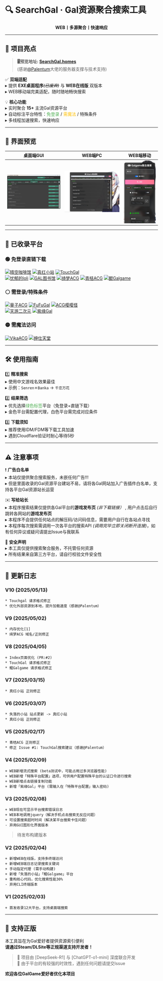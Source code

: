 # 🔍 SearchGal · Gal资源聚合搜索工具
<p align="center">
  <strong>WEB丨多源聚合丨快速响应</strong>
</p>

---


## 🌟 项目亮点
> <strong>🖥️预览地址: [SearchGal.homes](https://searchgal.homes)</strong> <br>(感谢<a href="https://github.com/AdingApkgg">@Palentum</a>大佬的服务器支撑与技术支持)
 
✅ **双端适配**  
▸ 提供 **EXE桌面程序**~~*(已废弃)*~~ 与 **WEB在线版** 双版本 <br>
▸ WEB移动端完美适配，随时随地畅快搜索  

💡 **核心功能**  
▸ 实时聚合 **15+** 主流Gal资源平台  
▸ 自动标注平台特性：<span style="color:#4CAF50">免登录</span> / <span style="color:#FFC107">需魔法</span> / 特殊条件  
▸ 多线程加速搜索，快速响应

---

## 📸 界面预览
|         桌面端GUI          |          WEB端PC          |             WEB端移动              |
| :------------------------: | :-----------------------: | :--------------------------------: |
| ![GUI演示](./shot-GUI.png) | ![WEB-PC](./shot-WEB.png) | ![WEB-Phone](./shot-WEB-Phone.jpg) |

---

## 🚀 已收录平台
### 🟢 免登录直链下载
[![晴空咖啡馆](https://img.shields.io/badge/晴空咖啡馆-00C853)](https://aozoracafe.com/) 
[![真红小站](https://img.shields.io/badge/真红小站-00C853)](https://shinnku.com) 
[![TouchGal](https://img.shields.io/badge/TouchGal-00C853)](https://www.touchgal.io/)  
[![忧郁的loli](https://img.shields.io/badge/忧郁的loli-00C853)](https://www.ttloli.com/) 
[![GAL图书馆](https://img.shields.io/badge/GAL图书馆-00C853)](https://gallibrary.pw/)
[![绮梦ACG](https://img.shields.io/badge/绮梦ACG-00C853)](https://acgs.one/) 
[![青桔ACG](https://img.shields.io/badge/青桔ACG-00C853)](https://spare.qingju.org/)
[![鲲Galgame](https://img.shields.io/badge/鲲Galgame-00C853)](https://www.kungal.com/zh-cn/)

### ⚪ 需登录/特殊条件
[![量子ACG](https://img.shields.io/badge/量子ACG-FFFFFF)](https://lzacg.org/)
[![FuFuGal](https://img.shields.io/badge/FuFuGal-FFFFFF)](https://www.fufugal.com/)
[![ACG嘤嘤怪](https://img.shields.io/badge/ACG嘤嘤怪-FFFFFF)](https://acgyyg.ru/)  
[![天游二次元](https://img.shields.io/badge/天游二次元-FFFFFF)](https://www.tiangal.com/)
[![紫缘Gal](https://img.shields.io/badge/紫缘Gal-FFFFFF)](https://galzy.eu.org)

### 🟡 需魔法访问
[![VikaACG](https://img.shields.io/badge/VikaACG-FFC107)](https://www.vikacg.com/) 
[![绅仕天堂](https://img.shields.io/badge/绅仕天堂-FFC107)](https://www.gogalgame.com/) 

---

## 🛠️ 使用指南
1️⃣ **精准搜索**  
▸ 使用中文游戏名效果最佳  
▸ 示例：`Senren＊Banka` → `千恋万花`  

2️⃣ **结果筛选**  
▸ 优先选择<span style="color:#4CAF50">绿色标签</span>平台（免登录+直链下载）  
▸ 金色平台需配置代理，白色平台需完成对应条件  

3️⃣ **下载须知**  
▸ 推荐使用IDM/FDM等下载工具加速  
▸ 遇到Cloudflare验证时耐心等待5秒  

---

## ⚠️ 注意事项
❗ **广告白名单**  
▸ 本站仅提供聚合搜索服务，未嵌任何广告!!!  
▸ 但是里面收录的Gal资源平台建站不易，请将各Gal网站加入广告插件白名单，支持各平台Gal资源站长运营  

✉️ **写给站长**  
▸ 本程序搜索结果仅提供各Gal平台的**游戏发布页** *(非下载链接）* , 用户点击后自行跳转各网站的**游戏发布页**  
▸ 本程序不会提供任何站点的解压码/访问码信息，需要用户自行在各站点寻找   
▸ 本程序每次搜索需调用一次各平台的搜索API *(调用完毕立即关闭断开连接)*，如有任何异议或疑问请提出Issue与我联系   

🔐 **安全声明**  
▸ 本工具仅提供搜索聚合服务，不托管任何资源  
▸ 所有结果来自第三方平台，请自行校验文件安全性  

---

## 📜 更新日志
### V10 (2025/05/13)
```
* Touchgal 请求格式修正
* 优化外部资源到本地，提升加载速度（感谢@Palentum）
```
### V9 (2025/05/02)
```
* 内存优化[1]
* 绮梦ACG 域名/正则修正
```
### V8 (2025/04/05)
```
+ Index页面优化 (PR:#2)
* TouchGal 请求格式修正
* 鲲Galgame 请求格式修正
```
### V7 (2025/03/15)
```
* 真红小站 正则修正
```
### V6 (2025/03/07)
```
* 失落的小站 站点更新 -> 真红小站
* 真红小站 正则修正
```
### V5 (2025/02/17)
```
* 青桔ACG 正则修正
* 修正 Issue #1: TouchGal搜索建议（感谢@Palentum）
```
### V4 (2025/02/09)
```
+ WEB新增流式搜索 (beta测试中，可能占用过多浏览器性能)
+ WEB新增「特殊平台配置」选项，可供用户配置特殊平台的认证口令进行搜索
+ WEB新增点击链接复制功能
+ 新增「紫缘Gal」平台 (需输入在「特殊平台配置」输入密码)
```
### V3 (2025/02/08)
```
+ WEB现在可显示平台搜索错误日志
+ WEB本地调用jquery（解决手机点击搜索无反应问题）
+ 可设置搜索超时时间（解决某平台搜索卡住问题）
- 弃用GUI图形化界面版本
```
> 待发布构建版本
### V2 (2025/02/04)
```
+ 新增WEB在线版，支持多终端访问
+ 新增WEB端日志记录搜索关键词
+ 手动指定代理 (需手动构建)
+ 新增「失落的小站」「鲲Galgame」平台
+ 重构核心代码，优化搜索性能30%
- 弃用CLI终端版本
```
### V1 (2025/02/03)
```
+ 首发收录12大平台，支持桌面端搜索
```

---

## 🌱 支持正版
本工具旨在为Gal爱好者提供资源索引便利  
**请通过Steam/DLSite等正规渠道支持开发者！**

> 📢 项目由 [DeepSeek-R1] 与 [ChatGPT-o1-mini] 深度联合开发  
> 🔗 由于平台的有较强的时效性，遇到任何问题请提交Issue

**欢迎各位GalGame爱好者优化本项目**
